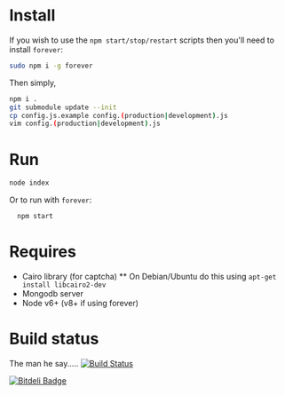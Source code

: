 # Install

If you wish to use the ```npm start/stop/restart``` scripts then you'll need to install ```forever```:

```bash
sudo npm i -g forever
```

Then simply, 

```bash
npm i .
git submodule update --init
cp config.js.example config.(production|development).js
vim config.(production|development).js
```

# Run

```bash
node index
```

Or to run with ```forever```:

```bash
  npm start 
```

# Requires

* Cairo library (for captcha)
** On Debian/Ubuntu do this using `apt-get install libcairo2-dev`
* Mongodb server
* Node v6+  (v8+ if using forever)

# Build status

The man he say..... [![Build Status](https://secure.travis-ci.org/pinittome/pinitto.me.png)](http://travis-ci.org/pinittome/pinitto.me)


[![Bitdeli Badge](https://d2weczhvl823v0.cloudfront.net/pinittome/pinitto.me/trend.png)](https://bitdeli.com/free "Bitdeli Badge")

